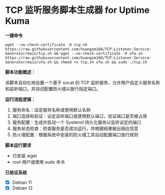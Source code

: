 # TCP 监听服务脚本生成器 for Uptime Kuma

**一键命令**

    wget --no-check-certificate -O tcp.sh https://raw.githubusercontent.com/huangxm168/TCP-Listener-Service-Generator/main/tcp.sh && wget --no-check-certificate -O ufw.sh https://raw.githubusercontent.com/huangxm168/TCP-Listener-Service-Generator/main/ufw.sh && chmod +x tcp.sh ufw.sh && sudo ./tcp.sh

**脚本功能概述：**

该脚本自动化地设置一个基于 socat 的 TCP 监听服务，允许用户自定义服务名称和监听端口，并自动配置防火墙以放行指定端口。

**运行流程逻辑：**

1. 服务命名：设定服务名称或使用默认名称
2. 端口选择和验证：设定监听端口或使用默认端口，验证端口是否被占用
3. 服务配置：生成并启动一个 Systemd 持久化服务以监听设定的端口
4. 服务状态检查：检查服务是否成功运行，并根据结果输出相应信息
5. 防火墙配置：根据系统中安装的防火墙工具自动配置端口放行规则

**脚本运行要求**

- 已安装 wget
- root 用户或使用 sudo 命令

**已验证系统**

- [x] Debian 11
- [x] Debian 12
